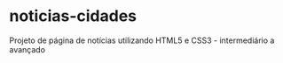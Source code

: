 # noticias-cidades
Projeto de página de notícias utilizando HTML5 e CSS3 - intermediário a avançado
